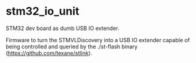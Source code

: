 stm32_io_unit
=============

STM32 dev board as dumb USB IO extender.

Firmware to turn the STMVLDiscovery into a USB IO extender capable of being controlled and queried by the ./st-flash binary (https://github.com/texane/stlink).

